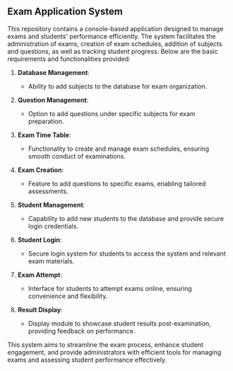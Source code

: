 ## Exam Application System

This repository contains a console-based application designed to manage exams and students' performance efficiently. The system facilitates the administration of exams, creation of exam schedules, addition of subjects and questions, as well as tracking student progress. Below are the basic requirements and functionalities provided:

1. **Database Management**:
    - Ability to add subjects to the database for exam organization.

2. **Question Management**:
    - Option to add questions under specific subjects for exam preparation.

3. **Exam Time Table**:
    - Functionality to create and manage exam schedules, ensuring smooth conduct of examinations.

4. **Exam Creation**:
    - Feature to add questions to specific exams, enabling tailored assessments.

5. **Student Management**:
    - Capability to add new students to the database and provide secure login credentials.

6. **Student Login**:
    - Secure login system for students to access the system and relevant exam materials.

7. **Exam Attempt**:
    - Interface for students to attempt exams online, ensuring convenience and flexibility.

8. **Result Display**:
    - Display module to showcase student results post-examination, providing feedback on performance.


This system aims to streamline the exam process, enhance student engagement, and provide administrators with efficient tools for managing exams and assessing student performance effectively.
